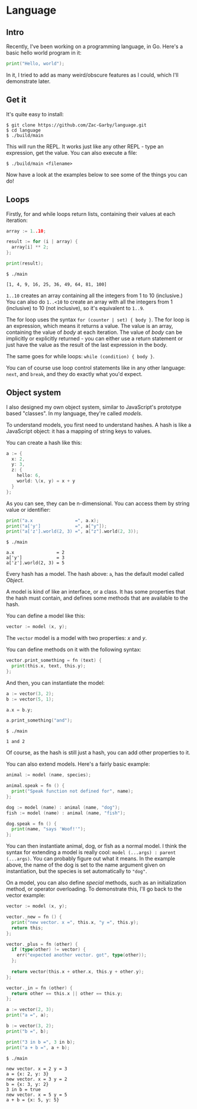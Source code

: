 # Language

## Intro
Recently, I've been working on a programming language, in Go. Here's a basic
hello world program in it:

```go
print("Hello, world");
```

In it, I tried to add as many weird/obscure features as I could, which I'll
demonstrate later.

## Get it
It's quite easy to install:

```shell
$ git clone https://github.com/Zac-Garby/language.git
$ cd language
$ ./build/main
```

This will run the REPL. It works just like any other REPL - type an expression,
get the value. You can also execute a file:

```shell
$ ./build/main <filename>
```

Now have a look at the examples below to see some of the things you can do!

## Loops
Firstly, for and while loops return lists, containing their values at each
iteration:

```go
array := 1..10;

result := for (i | array) {
  array[i] ** 2;
};

print(result);
```
```shell
$ ./main

[1, 4, 9, 16, 25, 36, 49, 64, 81, 100]
```

`1..10` creates an array containing all the integers from 1 to 10 (inclusive.)
You can also do `1..<10` to create an array with all the integers from 1 (inclusive)
to 10 (not inclusive), so it's equivalent to `1..9`.

The for loop uses the syntax `for (counter | set) { body }`. The for loop is an
expression, which means it returns a value. The value is an array, containing
the value of *body* at each iteration. The value of *body* can be implicitly or
explicitly returned - you can either use a return statement or just have the value
as the result of the last expression in the body.

The same goes for while loops: `while (condition) { body }`.

You can of course use loop control statements like in any other language: `next`,
and `break`, and they do exactly what you'd expect.

## Object system
I also designed my own object system, similar to JavaScript's prototype based
"classes". In my language, they're called *models*.

To understand models, you first need to understand hashes. A hash is like a
JavaScript object: it has a mapping of string keys to values.

You can create a hash like this:

```go
a := {
  x: 2,
  y: 3,
  z: {
    hello: 6,
    world: \(x, y) = x + y
  }
};
```

As you can see, they can be n-dimensional. You can access them by string value
or identifier:

```go
print("a.x                =", a.x);
print("a['y']             =", a["y"]);
print("a['z'].world(2, 3) =", a["z"].world(2, 3));
```
```shell
$ ./main

a.x                = 2
a['y']             = 3
a['z'].world(2, 3) = 5
```

Every hash has a model. The hash above: `a`, has the default model called *Object*.

A model is kind of like an interface, or a class. It has some properties that
the hash must contain, and defines some methods that are available to the hash.

You can define a model like this:

```go
vector := model (x, y);
```

The `vector` model is a model with two properties: *x* and *y*.

You can define methods on it with the following syntax:

```go
vector.print_something = fn (text) {
  print(this.x, text, this.y);
};
```

And then, you can instantiate the model:

```go
a := vector(3, 2);
b := vector(5, 1);

a.x = b.y;

a.print_something("and");
```
```shell
$ ./main

1 and 2
```

Of course, as the hash is still just a hash, you can add other properties to it.

You can also extend models. Here's a fairly basic example:

```go
animal := model (name, species);

animal.speak = fn () {
  print("Speak function not defined for", name);
};

dog := model (name) : animal (name, "dog");
fish := model (name) : animal (name, "fish");

dog.speak = fn () {
  print(name, "says 'Woof!'");
};
```

You can then instantiate animal, dog, or fish as a normal model. I think the syntax
for extending a model is really cool: `model (...args) : parent (...args)`. You
can probably figure out what it means. In the example above, the name of the dog
is set to the name argument given on instantiation, but the species is set automatically
to `"dog"`.

On a model, you can also define *special* methods, such as an initialization
method, or operator overloading. To demonstrate this, I'll go back to the vector
example:

```go
vector := model (x, y);

vector._new = fn () {
  print("new vector. x =", this.x, "y =", this.y);
  return this;
};

vector._plus = fn (other) {
  if (type(other) != vector) {
    err("expected another vector. got", type(other));
  };
  
  return vector(this.x + other.x, this.y + other.y);
};

vector._in = fn (other) {
  return other == this.x || other == this.y;
};

a := vector(2, 3);
print("a =", a);

b := vector(3, 2);
print("b =", b);

print("3 in b =", 3 in b);
print("a + b =", a + b);
```
```shell
$ ./main

new vector. x = 2 y = 3 
a = {x: 2, y: 3} 
new vector. x = 3 y = 2 
b = {x: 3, y: 2} 
3 in b = true 
new vector. x = 5 y = 5 
a + b = {x: 5, y: 5} 
```
